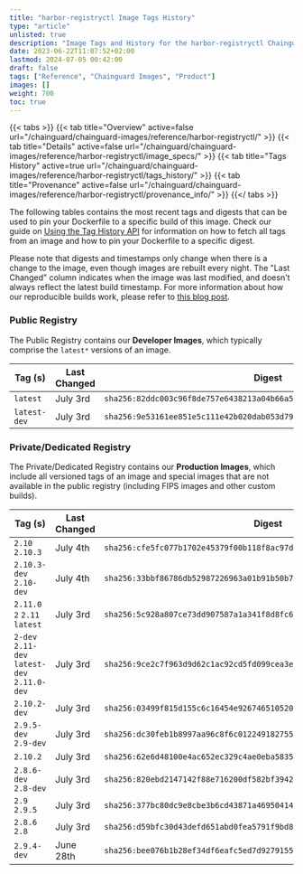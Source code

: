 ```yaml
---
title: "harbor-registryctl Image Tags History"
type: "article"
unlisted: true
description: "Image Tags and History for the harbor-registryctl Chainguard Image"
date: 2023-06-22T11:07:52+02:00
lastmod: 2024-07-05 00:42:00
draft: false
tags: ["Reference", "Chainguard Images", "Product"]
images: []
weight: 700
toc: true
---
```


{{< tabs >}}
{{< tab title="Overview" active=false url="/chainguard/chainguard-images/reference/harbor-registryctl/" >}}
{{< tab title="Details" active=false url="/chainguard/chainguard-images/reference/harbor-registryctl/image_specs/" >}}
{{< tab title="Tags History" active=true url="/chainguard/chainguard-images/reference/harbor-registryctl/tags_history/" >}}
{{< tab title="Provenance" active=false url="/chainguard/chainguard-images/reference/harbor-registryctl/provenance_info/" >}}
{{</ tabs >}}

The following tables contains the most recent tags and digests that can be used to pin your Dockerfile to a specific build of this image. Check our guide on [Using the Tag History API](/chainguard/chainguard-images/using-the-tag-history-api/) for information on how to fetch all tags from an image and how to pin your Dockerfile to a specific digest.

Please note that digests and timestamps only change when there is a change to the image, even though images are rebuilt every night. The "Last Changed" column indicates when the image was last modified, and doesn't always reflect the latest build timestamp. For more information about how our reproducible builds work, please refer to [this blog post](https://www.chainguard.dev/unchained/reproducing-chainguards-reproducible-image-builds).

### Public Registry
The Public Registry contains our **Developer Images**, which typically comprise the `latest*` versions of an image.

| Tag (s)       | Last Changed | Digest                                                                    |
|---------------|--------------|---------------------------------------------------------------------------|
|  `latest`     | July 3rd     | `sha256:82ddc003c96f8de757e6438213a04b66a54cd8d37b0770ea6235a76e0c15cbf9` |
|  `latest-dev` | July 3rd     | `sha256:9e53161ee851e5c111e42b020dab053d7920b17893a1eb0bae68e878882f5164` |


### Private/Dedicated Registry
The Private/Dedicated Registry contains our **Production Images**, which include all versioned tags of an image and special images that are not available in the public registry (including FIPS images and other custom builds).

| Tag (s)                                       | Last Changed | Digest                                                                    |
|-----------------------------------------------|--------------|---------------------------------------------------------------------------|
|  `2.10` `2.10.3`                              | July 4th     | `sha256:cfe5fc077b1702e45379f00b118f8ac97de22ebfab14a8b1ef16e39d3d93b962` |
|  `2.10.3-dev` `2.10-dev`                      | July 4th     | `sha256:33bbf86786db52987226963a01b91b50b71f3211fcdd391dd7cfe46d856c6488` |
|  `2.11.0` `2` `2.11` `latest`                 | July 3rd     | `sha256:5c928a807ce73dd907587a1a341f8d8fc631841530516a67b0c8e9c95e950e52` |
|  `2-dev` `2.11-dev` `latest-dev` `2.11.0-dev` | July 3rd     | `sha256:9ce2c7f963d9d62c1ac92cd5fd099cea3ee77106b813f2eb0697c14a5bda3cc0` |
|  `2.10.2-dev`                                 | July 3rd     | `sha256:03499f815d155c6c16454e9267465105206809db6a698518aecb98e47c1095d3` |
|  `2.9.5-dev` `2.9-dev`                        | July 3rd     | `sha256:dc30feb1b8997aa96c8f6c012249182755d8c2562a713c8683de2e273df42132` |
|  `2.10.2`                                     | July 3rd     | `sha256:62e6d48100e4ac652ec329c4ae0eba5835e7db03e9819d62c8e8ab0fb2e3042c` |
|  `2.8.6-dev` `2.8-dev`                        | July 3rd     | `sha256:820ebd2147142f88e716200df582bf39426748eef98899d0c5d123d6cd5472f4` |
|  `2.9` `2.9.5`                                | July 3rd     | `sha256:377bc80dc9e8cbe3b6cd43871a46950414fe6b5c58a79b8b4f5dc631be6bba17` |
|  `2.8.6` `2.8`                                | July 3rd     | `sha256:d59bfc30d43defd651abd0fea5791f9bd8b6082f84cb4b922751de213bb34272` |
|  `2.9.4-dev`                                  | June 28th    | `sha256:bee076b1b28ef34df6eafc5ed7d9279155ee1899f42f6f668cc34c5febbdac89` |

